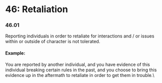 # 46: Retaliation

### 46.01 <a href="#iouk4nlhjb1r" id="iouk4nlhjb1r"></a>

Reporting individuals in order to retaliate for interactions and / or issues within or outside of character is not tolerated.&#x20;

#### Example:

You are reported by another individual, and you have evidence of this individual breaking certain rules in the past, and you choose to bring this evidence up in the aftermath to retaliate in order to get them in trouble.\


